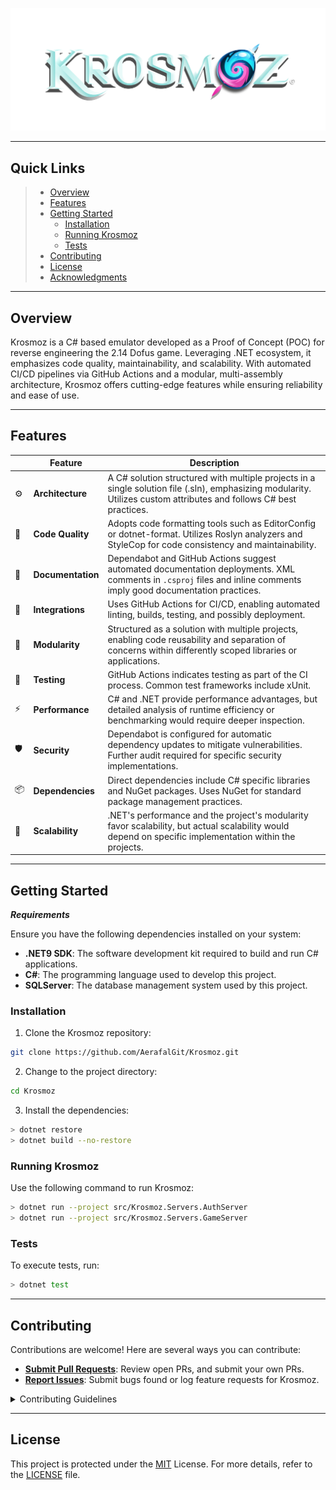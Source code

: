 <p align="center">
    <img src="Krosmoz.png" alt="Logo"/>
</p>
<hr>

##  Quick Links

> - [ Overview](#overview)
> - [ Features](#features)
> - [ Getting Started](#getting-started)
>   - [ Installation](#installation)
>   - [ Running Krosmoz](#running-krosmoz)
>   - [ Tests](#tests)
> - [ Contributing](#contributing)
> - [ License](#license)
> - [ Acknowledgments](#acknowledgments)

---

##  Overview

Krosmoz is a C# based emulator developed as a Proof of Concept (POC) for reverse engineering the 2.14 Dofus game. Leveraging .NET ecosystem, it emphasizes code quality, maintainability, and scalability. With automated CI/CD pipelines via GitHub Actions and a modular, multi-assembly architecture, Krosmoz offers cutting-edge features while ensuring reliability and ease of use.

---

##  Features

|    | Feature           | Description                                                                                                                |
|----|-------------------|----------------------------------------------------------------------------------------------------------------------------|
| ⚙️  | **Architecture**  | A C# solution structured with multiple projects in a single solution file (.sln), emphasizing modularity. Utilizes custom attributes and follows C# best practices. |
| 🔩 | **Code Quality**  | Adopts code formatting tools such as EditorConfig or dotnet-format. Utilizes Roslyn analyzers and StyleCop for code consistency and maintainability.        |
| 📄 | **Documentation** | Dependabot and GitHub Actions suggest automated documentation deployments. XML comments in `.csproj` files and inline comments imply good documentation practices. |
| 🔌 | **Integrations**  | Uses GitHub Actions for CI/CD, enabling automated linting, builds, testing, and possibly deployment.                                           |
| 🧩 | **Modularity**    | Structured as a solution with multiple projects, enabling code reusability and separation of concerns within differently scoped libraries or applications.         |
| 🧪 | **Testing**       | GitHub Actions indicates testing as part of the CI process. Common test frameworks include xUnit.                               |
| ⚡️  | **Performance**   | C# and .NET provide performance advantages, but detailed analysis of runtime efficiency or benchmarking would require deeper inspection.                         |
| 🛡️ | **Security**      | Dependabot is configured for automatic dependency updates to mitigate vulnerabilities. Further audit required for specific security implementations.              |
| 📦 | **Dependencies**  | Direct dependencies include C# specific libraries and NuGet packages. Uses NuGet for standard package management practices.                              |
| 🚀 | **Scalability**   | .NET's performance and the project's modularity favor scalability, but actual scalability would depend on specific implementation within the projects.               |


---

##  Getting Started

***Requirements***

Ensure you have the following dependencies installed on your system:

* **.NET9 SDK**: The software development kit required to build and run C# applications.
* **C#**: The programming language used to develop this project.
* **SQLServer**: The database management system used by this project.

###  Installation

1. Clone the Krosmoz repository:

```sh
git clone https://github.com/AerafalGit/Krosmoz.git
```

2. Change to the project directory:

```sh
cd Krosmoz
```

3. Install the dependencies:

```sh
> dotnet restore
> dotnet build --no-restore
```

###  Running Krosmoz

Use the following command to run Krosmoz:

```sh
> dotnet run --project src/Krosmoz.Servers.AuthServer
> dotnet run --project src/Krosmoz.Servers.GameServer
```

###  Tests

To execute tests, run:

```sh
> dotnet test
```

---

##  Contributing

Contributions are welcome! Here are several ways you can contribute:

- **[Submit Pull Requests](CONTRIBUTING.md)**: Review open PRs, and submit your own PRs.
- **[Report Issues](issues)**: Submit bugs found or log feature requests for Krosmoz.

<details closed>
    <summary>Contributing Guidelines</summary>

1. **Fork the Repository**: Start by forking the project repository to your GitHub account.
2. **Clone Locally**: Clone the forked repository to your local machine using a Git client.
   ```sh
   git clone https://github.com/AerafalGit/Krosmoz
   ```
3. **Create a New Branch**: Always work on a new branch, giving it a descriptive name.
   ```sh
   git checkout -b new-feature-x
   ```
4. **Make Your Changes**: Develop and test your changes locally.
5. **Commit Your Changes**: Commit with a clear message describing your updates.
   ```sh
   git commit -m 'Implemented new feature x.'
   ```
6. **Push to GitHub**: Push the changes to your forked repository.
   ```sh
   git push origin new-feature-x
   ```
7. **Submit a Pull Request**: Create a PR against the original project repository. Clearly describe the changes and their motivations.

Once your PR is reviewed and approved, it will be merged into the main branch.

</details>

---

##  License

This project is protected under the [MIT](https://choosealicense.com/licenses/mit) License. For more details, refer to the [LICENSE](LICENSE.md) file.

